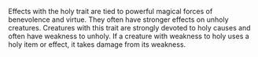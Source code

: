 Effects with the holy trait are tied to powerful magical forces of benevolence and virtue. They often have stronger effects on unholy creatures. Creatures with this trait are strongly devoted to holy causes and often have weakness to unholy. If a creature with weakness to holy uses a holy item or effect, it takes damage from its weakness.